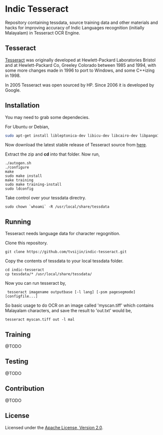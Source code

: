 # Indic Tesseract
Repository containing tessdata, source training data and other materials and hacks for improving accuracy of Indic Languages recognition (initially Malayalam) in Tesseract OCR Engine.

## Tesseract
[Tesseract](https://github.com/tesseract-ocr/tesseract) was originally developed at Hewlett-Packard Laboratories Bristol and at Hewlett-Packard Co, Greeley Colorado between 1985 and 1994, with some more changes made in 1996 to port to Windows, and some C++izing in 1998.

In 2005 Tesseract was open sourced by HP. Since 2006 it is developed by Google.

## Installation
You may need to grab some dependecies.

For Ubuntu or Debian,
```bash
sudo apt-get install libleptonica-dev libicu-dev libcairo-dev libpango1.0-dev automake libtool libtiff5-dev autoconf pkg-config libpng-dev libjpeg-dev zlib1g-dev
```
Now download the latest stable release of Tesseract source from [here](https://github.com/tesseract-ocr/tesseract/archive/3.04.01.zip).

Extract the zip and **cd** into that folder. Now run,
```
./autogen.sh
./configure
make
sudo make install
make training
sudo make training-install
sudo ldconfig
```
Take control over your tessdata directry.
```
sudo chown `whoami` -R /usr/local/share/tessdata
```
## Running
Tesseract needs language data for character regognition.

Clone this repository.
```
git clone https://github.com/tvsijin/indic-tesseract.git

```
Copy the contents of tessdata to your local tessdata folder.
```
cd indic-tesseract
cp tessdata/* /usr/local/share/tessdata/
```
Now you can run tesseract by,
```
 tesseract imagename outputbase [-l lang] [-psm pagesegmode] [configfile...]
```
So basic usage to do OCR on an image called 'myscan.tiff' which contains Malayalam characters, and save the result to 'out.txt' would be,
```
tesseract myscan.tiff out -l mal
```
## Training
@TODO
## Testing
@TODO
## Contribution
@TODO
## License
Licensed under the [Apache License, Version 2.0](http://www.apache.org/licenses/LICENSE-2.0).
